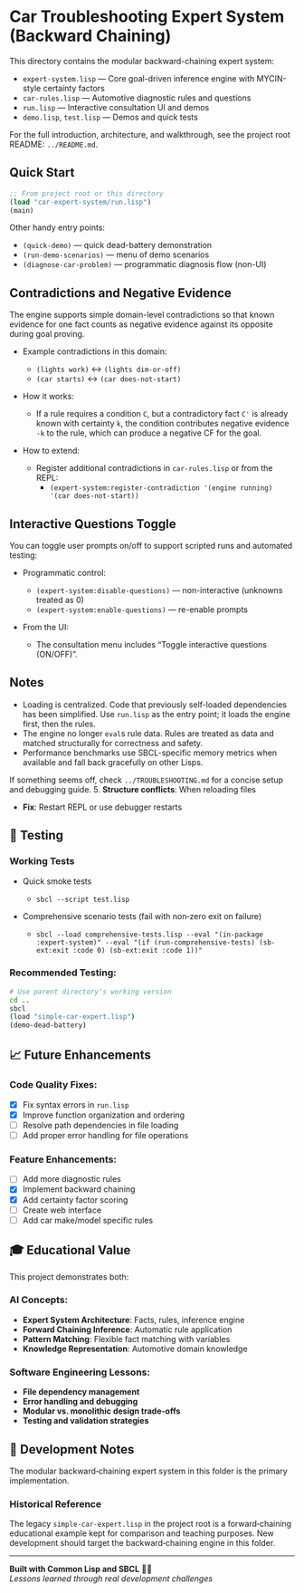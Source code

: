 # Car Troubleshooting Expert System (Backward Chaining)

This directory contains the modular backward-chaining expert system:

- `expert-system.lisp` — Core goal-driven inference engine with MYCIN-style certainty factors
- `car-rules.lisp` — Automotive diagnostic rules and questions
- `run.lisp` — Interactive consultation UI and demos
- `demo.lisp`, `test.lisp` — Demos and quick tests

For the full introduction, architecture, and walkthrough, see the project root README: `../README.md`.

## Quick Start

```lisp
;; From project root or this directory
(load "car-expert-system/run.lisp")
(main)
```

Other handy entry points:
- `(quick-demo)` — quick dead-battery demonstration
- `(run-demo-scenarios)` — menu of demo scenarios
- `(diagnose-car-problem)` — programmatic diagnosis flow (non-UI)

## Contradictions and Negative Evidence

The engine supports simple domain-level contradictions so that known evidence for one fact counts as negative evidence against its opposite during goal proving.

- Example contradictions in this domain:
  - `(lights work)` ↔ `(lights dim-or-off)`
  - `(car starts)` ↔ `(car does-not-start)`

- How it works:
  - If a rule requires a condition `C`, but a contradictory fact `C'` is already known with certainty `k`, the condition contributes negative evidence `-k` to the rule, which can produce a negative CF for the goal.

- How to extend:
  - Register additional contradictions in `car-rules.lisp` or from the REPL:
    - `(expert-system:register-contradiction '(engine running) '(car does-not-start))`

## Interactive Questions Toggle

You can toggle user prompts on/off to support scripted runs and automated testing:

- Programmatic control:
  - `(expert-system:disable-questions)` — non-interactive (unknowns treated as 0)
  - `(expert-system:enable-questions)` — re-enable prompts

- From the UI:
  - The consultation menu includes “Toggle interactive questions (ON/OFF)”.

## Notes

- Loading is centralized. Code that previously self-loaded dependencies has been simplified. Use `run.lisp` as the entry point; it loads the engine first, then the rules.
- The engine no longer `eval`s rule data. Rules are treated as data and matched structurally for correctness and safety.
- Performance benchmarks use SBCL-specific memory metrics when available and fall back gracefully on other Lisps.

If something seems off, check `../TROUBLESHOOTING.md` for a concise setup and debugging guide.
5. **Structure conflicts**: When reloading files
   - **Fix**: Restart REPL or use debugger restarts

## 🔬 Testing

### Working Tests

- Quick smoke tests
  - `sbcl --script test.lisp`

- Comprehensive scenario tests (fail with non‑zero exit on failure)
  - `sbcl --load comprehensive-tests.lisp --eval "(in-package :expert-system)" --eval "(if (run-comprehensive-tests) (sb-ext:exit :code 0) (sb-ext:exit :code 1))"`

### Recommended Testing:
```bash
# Use parent directory's working version
cd ..
sbcl
(load "simple-car-expert.lisp")
(demo-dead-battery)
```

## 📈 Future Enhancements

### Code Quality Fixes:
- [x] Fix syntax errors in `run.lisp`
- [x] Improve function organization and ordering
- [ ] Resolve path dependencies in file loading
- [ ] Add proper error handling for file operations

### Feature Enhancements:
- [ ] Add more diagnostic rules
- [x] Implement backward chaining
- [x] Add certainty factor scoring
- [ ] Create web interface
- [ ] Add car make/model specific rules

## 🎓 Educational Value

This project demonstrates both:

### AI Concepts:
- **Expert System Architecture**: Facts, rules, inference engine
- **Forward Chaining Inference**: Automatic rule application
- **Pattern Matching**: Flexible fact matching with variables
- **Knowledge Representation**: Automotive domain knowledge

### Software Engineering Lessons:
- **File dependency management**
- **Error handling and debugging**
- **Modular vs. monolithic design trade-offs**
- **Testing and validation strategies**

## 📝 Development Notes

The modular backward‑chaining expert system in this folder is the primary implementation.

### Historical Reference

The legacy `simple-car-expert.lisp` in the project root is a forward‑chaining educational example kept for comparison and teaching purposes. New development should target the backward‑chaining engine in this folder.

---

**Built with Common Lisp and SBCL** 🚗💡  
*Lessons learned through real development challenges*

